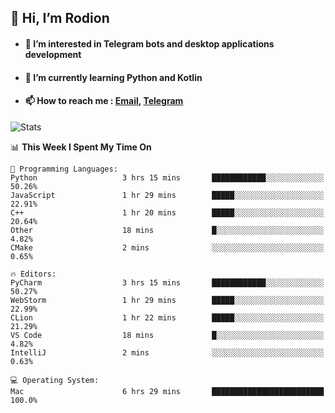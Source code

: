 ## 👋 Hi, I’m Rodion
- #### 👀 I’m interested in Telegram bots and desktop applications development
- #### 🌱 I’m currently learning Python and Kotlin
- #### 📫 How to reach me : [Email](mailto:me@lavn.ml), [Telegram](https://t.me/fast_geek)

![Stats](https://github-readme-stats.vercel.app/api?username=rodion-gudz&show_icons=true&theme=github_dark&hide_border=true&hide=issues&count_private=true&layout=compact)


<!--START_SECTION:waka-->
📊 **This Week I Spent My Time On** 

```text
💬 Programming Languages: 
Python                   3 hrs 15 mins       ████████████░░░░░░░░░░░░░   50.26% 
JavaScript               1 hr 29 mins        █████░░░░░░░░░░░░░░░░░░░░   22.91% 
C++                      1 hr 20 mins        █████░░░░░░░░░░░░░░░░░░░░   20.64% 
Other                    18 mins             █░░░░░░░░░░░░░░░░░░░░░░░░   4.82% 
CMake                    2 mins              ░░░░░░░░░░░░░░░░░░░░░░░░░   0.65%

🔥 Editors: 
PyCharm                  3 hrs 15 mins       ████████████░░░░░░░░░░░░░   50.27% 
WebStorm                 1 hr 29 mins        █████░░░░░░░░░░░░░░░░░░░░   22.99% 
CLion                    1 hr 22 mins        █████░░░░░░░░░░░░░░░░░░░░   21.29% 
VS Code                  18 mins             █░░░░░░░░░░░░░░░░░░░░░░░░   4.82% 
IntelliJ                 2 mins              ░░░░░░░░░░░░░░░░░░░░░░░░░   0.63%

💻 Operating System: 
Mac                      6 hrs 29 mins       █████████████████████████   100.0%

```


<!--END_SECTION:waka-->
